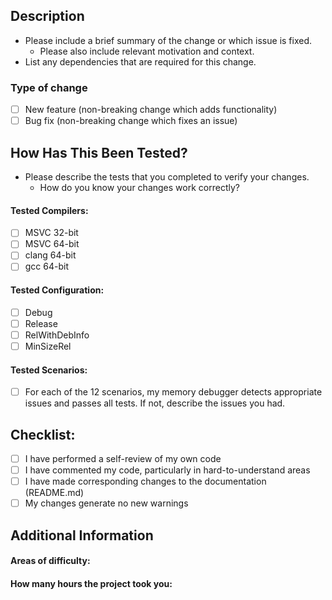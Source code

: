 ## Description  
- Please include a brief summary of the change or which issue is fixed.  <!-- delete these lines -->
    - Please also include relevant motivation and context.  <!-- delete these lines -->
- List any dependencies that are required for this change. <!-- delete these lines -->

### Type of change
- [ ] New feature (non-breaking change which adds functionality)
- [ ] Bug fix (non-breaking change which fixes an issue)

## How Has This Been Tested?  
- Please describe the tests that you completed to verify your changes.  <!-- delete these lines -->
    - How do you know your changes work correctly? <!-- delete these lines -->

#### Tested Compilers:
- [ ] MSVC 32-bit
- [ ] MSVC 64-bit
- [ ] clang 64-bit
- [ ] gcc 64-bit

#### Tested Configuration:
- [ ] Debug
- [ ] Release
- [ ] RelWithDebInfo
- [ ] MinSizeRel

#### Tested Scenarios:
- [ ] For each of the 12 scenarios, my memory debugger detects appropriate issues and passes all tests. If not, describe the issues you had.

## Checklist:
- [ ] I have performed a self-review of my own code
- [ ] I have commented my code, particularly in hard-to-understand areas
- [ ] I have made corresponding changes to the documentation (README.md)
- [ ] My changes generate no new warnings

## Additional Information
#### Areas of difficulty:

#### How many hours the project took you:
